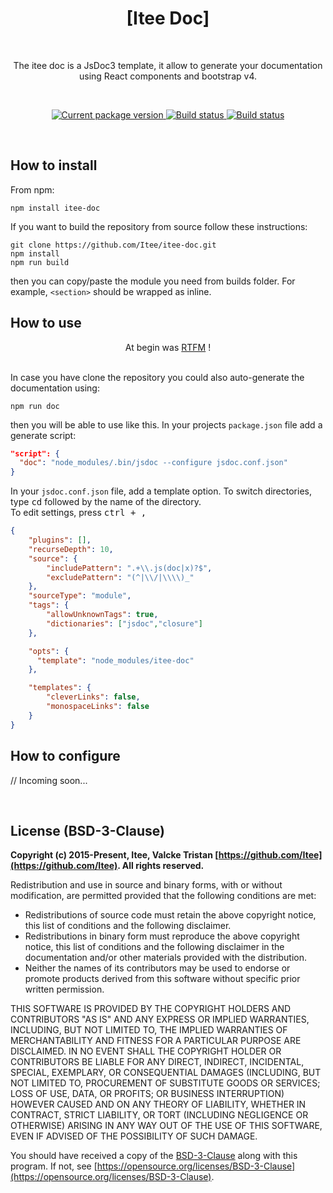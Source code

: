 
<h1 align="center">[Itee Doc]</h1>
<br>

<p align="center">The itee doc is a JsDoc3 template, it allow to generate your documentation using React components and bootstrap v4.</p>
<br>

<p align="center">
    <a href="https://www.npmjs.com/package/itee-doc">
        <img src="https://img.shields.io/npm/v/itee-doc" alt="Current package version">
    </a>
    <a href="https://travis-ci.org/Itee/itee-doc">
        <img src="https://travis-ci.org/Itee/itee-doc.svg?branch=master" alt="Build status">
    </a>
    <a href="https://github.com/semantic-release/semantic-release">
        <img src="https://img.shields.io/badge/%20%20%F0%9F%93%A6%F0%9F%9A%80-semantic--release-e10079.svg" alt="Build status">
    </a>
</p>

<br>
<h2>How to install</h2>

From npm:

    npm install itee-doc

If you want to build the repository from source follow these instructions:

    git clone https://github.com/Itee/itee-doc.git
    npm install
    npm run build
    
then you can copy/paste the module you need from builds folder.
For example, <code>&lt;section&gt;</code> should be wrapped as inline.
<br>
<h2>How to use</h2>

<p align="center">At begin was <a href="https://itee.github.io/itee-doc/">RTFM</a> !</p>
<br>
In case you have clone the repository you could also auto-generate the documentation using: 

    npm run doc

then you will be able to use like this.
In your projects `package.json` file add a generate script:

```json
"script": {
  "doc": "node_modules/.bin/jsdoc --configure jsdoc.conf.json"
}
```

In your `jsdoc.conf.json` file, add a template option.
To switch directories, type <kbd>cd</kbd> followed by the name of the directory.<br>
To edit settings, press <kbd><kbd>ctrl</kbd> + <kbd>,</kbd></kbd>

```json
{
    "plugins": [],
    "recurseDepth": 10,
    "source": {
        "includePattern": ".+\\.js(doc|x)?$",
        "excludePattern": "(^|\\/|\\\\)_"
    },
    "sourceType": "module",
    "tags": {
        "allowUnknownTags": true,
        "dictionaries": ["jsdoc","closure"]
    },

    "opts": {
      "template": "node_modules/itee-doc"
    },

    "templates": {
        "cleverLinks": false,
        "monospaceLinks": false
    }
}
```

<h2>How to configure</h2>

// Incoming soon...

<br>
<h2>License (BSD-3-Clause)</h2>

**Copyright (c) 2015-Present, Itee, Valcke Tristan [https://github.com/Itee](https://github.com/Itee). All rights reserved.**

Redistribution and use in source and binary forms, with or without modification, are permitted provided that the following conditions are met:

- Redistributions of source code must retain the above copyright notice, this list of conditions and the following disclaimer.
- Redistributions in binary form must reproduce the above copyright notice, this list of conditions and the following disclaimer in the documentation and/or other materials provided with the distribution.
- Neither the names of its contributors may be used to endorse or promote products derived from this software without specific prior written permission.

THIS SOFTWARE IS PROVIDED BY THE COPYRIGHT HOLDERS AND CONTRIBUTORS "AS IS" AND
ANY EXPRESS OR IMPLIED WARRANTIES, INCLUDING, BUT NOT LIMITED TO, THE IMPLIED
WARRANTIES OF MERCHANTABILITY AND FITNESS FOR A PARTICULAR PURPOSE ARE
DISCLAIMED. IN NO EVENT SHALL THE COPYRIGHT HOLDER OR CONTRIBUTORS BE LIABLE FOR
ANY DIRECT, INDIRECT, INCIDENTAL, SPECIAL, EXEMPLARY, OR CONSEQUENTIAL DAMAGES
(INCLUDING, BUT NOT LIMITED TO, PROCUREMENT OF SUBSTITUTE GOODS OR SERVICES;
LOSS OF USE, DATA, OR PROFITS; OR BUSINESS INTERRUPTION) HOWEVER CAUSED AND ON
ANY THEORY OF LIABILITY, WHETHER IN CONTRACT, STRICT LIABILITY, OR TORT
(INCLUDING NEGLIGENCE OR OTHERWISE) ARISING IN ANY WAY OUT OF THE USE OF THIS
SOFTWARE, EVEN IF ADVISED OF THE POSSIBILITY OF SUCH DAMAGE.

You should have received a copy of the [BSD-3-Clause](https://opensource.org/licenses/BSD-3-Clause) along 
with this program.  If not, see [https://opensource.org/licenses/BSD-3-Clause](https://opensource.org/licenses/BSD-3-Clause).
